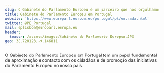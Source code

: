 ```yaml
---
slug: O Gabinete do Parlamento Europeu é um parceiro que nos orgulhamos contar com.
title: Gabinete do Parlamento Europeu em Portugal
website: 'https://www.europarl.europa.eu/portugal/pt/entrada.html'
twitter: @PE_Portugal
mail: eplisboa@europarl.europa.eu
header:
  teaser: /assets/images/Gabinete do Parlamento Europeu.JPG
geo: 38.720123,-9.146811
---
```

<!--StartFragment-->

O Gabinete do Parlamento Europeu em Portugal tem um papel fundamental de aproximação e contacto com os cidadãos e de promoção das iniciativas do Parlamento Europeu no nosso país.


<!--EndFragment-->
